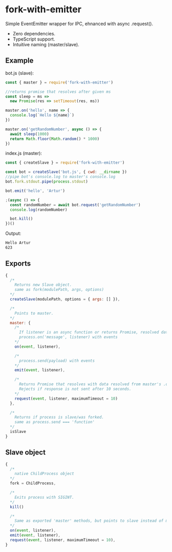 # fork-with-emitter

Simple EventEmitter wrapper for IPC, ehnanced with async .request(). 
- Zero dependencies.
- TypeScript support.
- Intuitive naming (master/slave).

## Example

bot.js (slave):
```javascript
const { master } = require('fork-with-emitter')

//returns promise that resolves after given ms
const sleep = ms => 
  new Promise(res => setTimeout(res, ms))

master.on('hello', name => {
  console.log(`Hello ${name}`)
})

master.on('getRandomNumber', async () => {
  await sleep(1000)
  return Math.floor(Math.random() * 1000)
})
```

index.js (master):
```javascript
const { createSlave } = require('fork-with-emitter')

const bot = createSlave('bot.js', { cwd: __dirname })
//pipe bot's console.log to master's console.log
bot.fork.stdout.pipe(process.stdout)

bot.emit('hello', 'Artur')

;(async () => {
  const randomNumber = await bot.request('getRandomNumber')
  console.log(randomNumber)

  bot.kill()
})()
```

Output:
```bash
Hello Artur
623
```

## Exports
```javascript
{
  /*
    Returns new Slave object.
    same as fork(modulePath, args, options)
  */
  createSlave(modulePath, options = { args: [] }),

  /*
    Points to master.
  */
  master: {
    /*
      If listener is an async function or returns Promise, resolved data may be passed to master's request.  
      process.on('message', listener) with events
    */
    on(event, listener),

    /*
      process.send(payload) with events
    */
    emit(event, listener),

    /*
      Returns Promise that resolves with data resolved from master's .on() listener.
      Rejects if response is not sent after 10 seconds.
    */
    request(event, listener, maximumTimeout = 10)
  },

  /*
    Returns if process is slave/was forked.
    same as process.send === 'function'
  */
  isSlave
}
```

## Slave object

```javascript
{
  /*
    native ChildProcess object
  */
  fork = ChildProcess,

  /*
    Exits process with SIGINT.
  */
  kill()

  /*
    Same as exported 'master' methods, but points to slave instead of master.
  */
  on(event, listener),
  emit(event, listener),
  request(event, listener, maximumTimeout = 10),
}
```